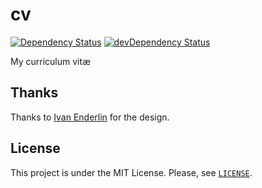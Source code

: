 cv
==

[![Dependency Status](https://david-dm.org/SebastienElet/cv.png)](https://david-dm.org/SebastienElet/cv) 
[![devDependency Status](https://david-dm.org/SebastienElet/cv/dev-status.png)](https://david-dm.org/SebastienElet/cv#info=devDependencies)

My curriculum vitæ

## Thanks

Thanks to [Ivan Enderlin](https://github.com/Hywan) for the design.

## License

This project is under the MIT License. Please, see [`LICENSE`](LICENSE).
